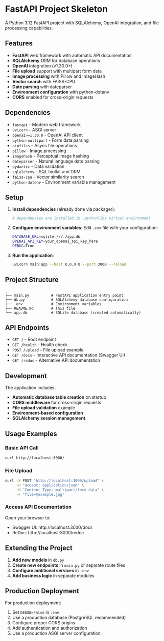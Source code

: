 # FastAPI Project Skeleton

A Python 3.12 FastAPI project with SQLAlchemy, OpenAI integration, and file processing capabilities.

## Features

- **FastAPI** web framework with automatic API documentation
- **SQLAlchemy** ORM for database operations
- **OpenAI** integration (v1.30.0+)
- **File upload** support with multipart form data
- **Image processing** with Pillow and ImageHash
- **Vector search** with FAISS-CPU
- **Date parsing** with dateparser
- **Environment configuration** with python-dotenv
- **CORS** enabled for cross-origin requests

## Dependencies

- `fastapi` - Modern web framework
- `uvicorn` - ASGI server
- `openai>=1.30.0` - OpenAI API client
- `python-multipart` - Form data parsing
- `aiofiles` - Async file operations
- `pillow` - Image processing
- `imagehash` - Perceptual image hashing
- `dateparser` - Natural language date parsing
- `pydantic` - Data validation
- `sqlalchemy` - SQL toolkit and ORM
- `faiss-cpu` - Vector similarity search
- `python-dotenv` - Environment variable management

## Setup

1. **Install dependencies** (already done via packager):
   ```bash
   # Dependencies are installed in .pythonlibs virtual environment
   ```

2. **Configure environment variables**:
   Edit `.env` file with your configuration:
   ```bash
   DATABASE_URL=sqlite:///./app.db
   OPENAI_API_KEY=your_openai_api_key_here
   DEBUG=True
   ```

3. **Run the application**:
   ```bash
   uvicorn main:app --host 0.0.0.0 --port 3000 --reload
   ```

## Project Structure

```
.
├── main.py          # FastAPI application entry point
├── db.py            # SQLAlchemy database configuration
├── .env             # Environment variables
├── README.md        # This file
└── app.db           # SQLite database (created automatically)
```

## API Endpoints

- `GET /` - Root endpoint
- `GET /health` - Health check
- `POST /upload` - File upload example
- `GET /docs` - Interactive API documentation (Swagger UI)
- `GET /redoc` - Alternative API documentation

## Development

The application includes:

- **Automatic database table creation** on startup
- **CORS middleware** for cross-origin requests
- **File upload validation** example
- **Environment-based configuration**
- **SQLAlchemy session management**

## Usage Examples

### Basic API Call
```bash
curl http://localhost:3000/
```

### File Upload
```bash
curl -X POST "http://localhost:3000/upload" \
     -H "accept: application/json" \
     -H "Content-Type: multipart/form-data" \
     -F "file=@example.jpg"
```

### Access API Documentation
Open your browser to:
- Swagger UI: http://localhost:3000/docs
- ReDoc: http://localhost:3000/redoc

## Extending the Project

1. **Add new models** in `db.py`
2. **Create new endpoints** in `main.py` or separate route files
3. **Configure additional services** in `.env`
4. **Add business logic** in separate modules

## Production Deployment

For production deployment:

1. Set `DEBUG=False` in `.env`
2. Use a production database (PostgreSQL recommended)
3. Configure proper CORS origins
4. Add authentication and authorization
5. Use a production ASGI server configuration